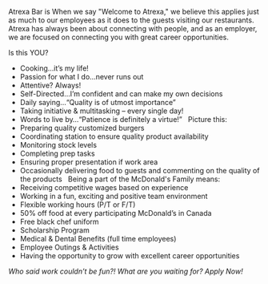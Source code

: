 Atrexa Bar is When we say "Welcome to Atrexa," we believe this applies 
just as much to our employees as it does to the guests visiting our restaurants. 
Atrexa has always been about connecting with people, and as an employer,
 we are focused on connecting you with great career opportunities.

Is this YOU?
- Cooking…it’s my life!
- Passion for what I do…never runs out
- Attentive? Always!
- Self-Directed…I’m confident and can make my own decisions
- Daily saying…“Quality is of utmost importance”
- Taking initiative & multitasking – every single day!
- Words to live by…“Patience is definitely a virtue!”
 
Picture this: 
- Preparing quality customized burgers
- Coordinating station to ensure quality product availability
- Monitoring stock levels
- Completing prep tasks
- Ensuring proper presentation if work area
- Occasionally delivering food to guests and commenting on the quality of the products
 
Being a part of the McDonald's Family means:
- Receiving competitive wages based on experience
- Working in a fun, exciting and positive team environment
- Flexible working hours (P/T or F/T)
- 50% off food at every participating McDonald’s in Canada
- Free black chef uniform
- Scholarship Program
- Medical & Dental Benefits (full time employees)
- Employee Outings & Activities
- Having the opportunity to grow with excellent career opportunities 

_Who said work couldn’t be fun?! What are you waiting for? Apply Now!_